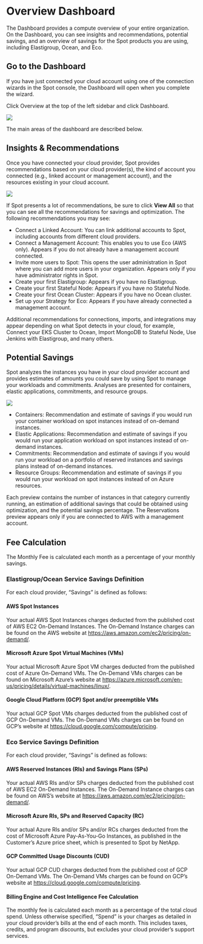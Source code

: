 # Overview Dashboard

The Dashboard provides a compute overview of your entire organization. On the Dashboard, you can see insights and recommendations, potential savings, and an overview of savings for the Spot products you are using, including Elastigroup, Ocean, and Eco.

## Go to the Dashboard

If you have just connected your cloud account using one of the connection wizards in the Spot console, the Dashboard will open when you complete the wizard. 

Click Overview at the top of the left sidebar and click Dashboard. 

<img src="/connect-your-cloud-provider/_media/view-dashboard-000.png" />

The main areas of the dashboard are described below.

## Insights & Recommendations

Once you have connected your cloud provider, Spot provides recommendations based on your cloud provider(s), the kind of account you connected (e.g., linked account or management account), and the resources existing in your cloud account.

<img src="/connect-your-cloud-provider/_media/view-dashboard-001.png" />

If Spot presents a lot of recommendations, be sure to click **View All** so that you can see all the recommendations for savings and optimization. The following recommendations you may see: 
- Connect a Linked Account: You can link additional accounts to Spot, including accounts from different cloud providers.
- Connect a Management Account: This enables you to use Eco (AWS only). Appears if you do not already have a management account connected.
- Invite more users to Spot: This opens the user administration in Spot where you can add more users in your organization. Appears only if you have administrator rights in Spot.
- Create your first Elastigroup: Appears if you have no Elastigroup.
- Create your first Stateful Node: Appears if you have no Stateful Node.
- Create your first Ocean Cluster: Appears if you have no Ocean cluster.
- Set up your Strategy for Eco: Appears if you have already connected a management account.

Additional recommendations for connections, imports, and integrations may appear depending on what Spot detects in your cloud, for example, Connect your EKS Cluster to Ocean, Import MongoDB to Stateful Node, Use Jenkins with Elastigroup, and many others.

## Potential Savings

Spot analyzes the instances you have in your cloud provider account and provides estimates of amounts you could save by using Spot to manage your workloads and commitments. Analyses are presented for containers, elastic applications, commitments, and resource groups.

<img src="/connect-your-cloud-provider/_media/view-dashboard-002.png" />

- Containers: Recommendation and estimate of savings if you would run your container workload on spot instances instead of on-demand instances.
- Elastic Applications: Recommendation and estimate of savings if you would run your application workload on spot instances instead of on-demand instances.
- Commitments: Recommendation and estimate of savings if you would run your workload on a portfolio of reserved instances and savings plans instead of on-demand instances.
- Resource Groups: Recommendation and estimate of savings if you would run your workload on spot instances instead of on Azure resources.

Each preview contains the number of instances in that category currently running, an estimation of additional savings that could be obtained using optimization, and the potential savings percentage.
The Reservations preview appears only if you are connected to AWS with a management account.

## Fee Calculation

The Monthly Fee is calculated each month as a percentage of your monthly savings.  

### Elastigroup/Ocean Service Savings Definition

For each cloud provider, “Savings” is defined as follows:

#### AWS Spot Instances

Your actual AWS Spot Instances charges deducted from the published cost of AWS EC2 On-Demand Instances. The On-Demand Instance charges can be found on the AWS website at https://aws.amazon.com/ec2/pricing/on-demand/.

#### Microsoft Azure Spot Virtual Machines (VMs)

Your actual Microsoft Azure Spot VM charges deducted from the published cost of Azure On-Demand VMs. The On-Demand VMs charges can be found on Microsoft Azure’s website at https://azure.microsoft.com/en-us/pricing/details/virtual-machines/linux/.

#### Google Cloud Platform (GCP) Spot and/or preemptible VMs

Your actual GCP Spot VMs charges deducted from the published cost of GCP On-Demand VMs. The On-Demand VMs charges can be found on GCP’s website at https://cloud.google.com/compute/pricing.

### Eco Service Savings Definition

For each cloud provider, “Savings” is defined as follows:

#### AWS Reserved Instances (RIs) and Savings Plans (SPs)  

Your actual AWS RIs and/or SPs charges deducted from the published cost of AWS EC2 On-Demand Instances. The On-Demand Instance charges can be found on AWS’s website at https://aws.amazon.com/ec2/pricing/on-demand/.

#### Microsoft Azure RIs, SPs and Reserved Capacity (RC)  

Your actual Azure RIs and/or SPs and/or RCs charges deducted from the cost of Microsoft Azure Pay-As-You-Go Instances, as published in the Customer’s Azure price sheet, which is presented to Spot by NetApp.

#### GCP Committed Usage Discounts (CUD)  

Your actual GCP CUD charges deducted from the published cost of GCP On-Demand VMs. The On-Demand VMs charges can be found on GCP’s website at https://cloud.google.com/compute/pricing.

#### Billing Engine and Cost Intelligence Fee Calculation 

The monthly fee is calculated each month as a percentage of the total cloud spend. Unless otherwise specified, “Spend” is your charges as detailed in your cloud provider’s bills at the end of each month. This includes taxes, credits, and program discounts, but excludes your cloud provider’s support services. 
